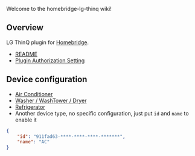 Welcome to the homebridge-lg-thinq wiki!

## Overview

LG ThinQ plugin for [Homebridge](https://github.com/homebridge/homebridge).

* [README](https://github.com/nVuln/homebridge-lg-thinq/blob/master/README.md)
* [Plugin Authorization Setting](https://github.com/nVuln/homebridge-lg-thinq/wiki/Plugin-Authorization-Setting)

## Device configuration

* [Air Conditioner](https://github.com/nVuln/homebridge-lg-thinq/wiki/Device-Configuration#air-conditioner)
* [Washer / WashTower / Dryer](https://github.com/nVuln/homebridge-lg-thinq/wiki/Device-Configuration#washer--washtower--dryer)
* [Refrigerator](https://github.com/nVuln/homebridge-lg-thinq/wiki/Device-Configuration#refrigerator)
* Another device type, no specific configuration, just put `id` and `name` to enable it

```json
{
    "id": "911fad63-****-****-****-*******",
    "name": "AC"
}
```

